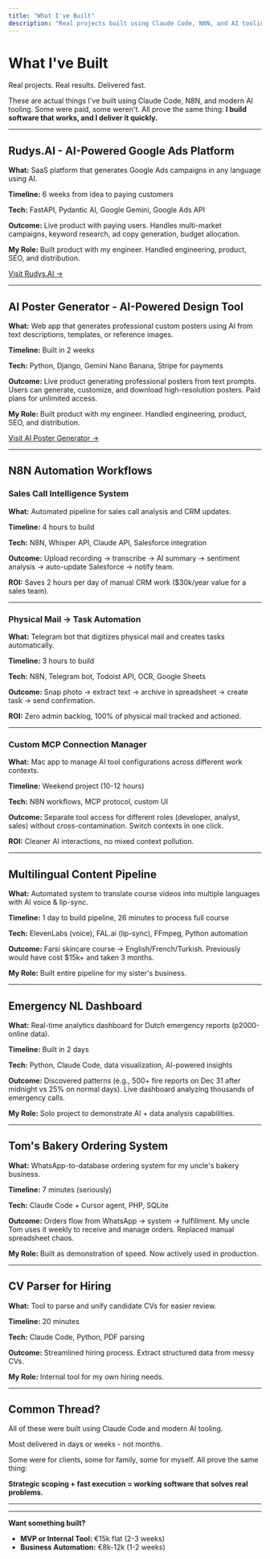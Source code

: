 ```yaml
---
title: "What I've Built"
description: "Real projects built using Claude Code, N8N, and AI tooling. Working software delivered fast, from concept to production."
---
```


# What I've Built

Real projects. Real results. Delivered fast.

These are actual things I've built using Claude Code, N8N, and modern AI tooling. Some were paid, some weren't. All prove the same thing: **I build software that works, and I deliver it quickly.**

---

## Rudys.AI - AI-Powered Google Ads Platform

**What:** SaaS platform that generates Google Ads campaigns in any language using AI.

**Timeline:** 6 weeks from idea to paying customers

**Tech:** FastAPI, Pydantic AI, Google Gemini, Google Ads API

**Outcome:** Live product with paying users. Handles multi-market campaigns, keyword research, ad copy generation, budget allocation.

**My Role:** Built product with my engineer. Handled engineering, product, SEO, and distribution.

[Visit Rudys.AI →](https://rudys.ai)

---

## AI Poster Generator - AI-Powered Design Tool

**What:** Web app that generates professional custom posters using AI from text descriptions, templates, or reference images.

**Timeline:** Built in 2 weeks

**Tech:** Python, Django, Gemini Nano Banana, Stripe for payments

**Outcome:** Live product generating professional posters from text prompts. Users can generate, customize, and download high-resolution posters. Paid plans for unlimited access.

**My Role:** Built product with my engineer. Handled engineering, product, SEO, and distribution.

[Visit AI Poster Generator →](https://aipostergenerator.com)

---

## N8N Automation Workflows

### Sales Call Intelligence System

**What:** Automated pipeline for sales call analysis and CRM updates.

**Timeline:** 4 hours to build

**Tech:** N8N, Whisper API, Claude API, Salesforce integration

**Outcome:** Upload recording → transcribe → AI summary → sentiment analysis → auto-update Salesforce → notify team.

**ROI:** Saves 2 hours per day of manual CRM work ($30k/year value for a sales team).

---

### Physical Mail → Task Automation

**What:** Telegram bot that digitizes physical mail and creates tasks automatically.

**Timeline:** 3 hours to build

**Tech:** N8N, Telegram bot, Todoist API, OCR, Google Sheets

**Outcome:** Snap photo → extract text → archive in spreadsheet → create task → send confirmation.

**ROI:** Zero admin backlog, 100% of physical mail tracked and actioned.

---

### Custom MCP Connection Manager

**What:** Mac app to manage AI tool configurations across different work contexts.

**Timeline:** Weekend project (10-12 hours)

**Tech:** N8N workflows, MCP protocol, custom UI

**Outcome:** Separate tool access for different roles (developer, analyst, sales) without cross-contamination. Switch contexts in one click.

**ROI:** Cleaner AI interactions, no mixed context pollution.

---

## Multilingual Content Pipeline

**What:** Automated system to translate course videos into multiple languages with AI voice & lip-sync.

**Timeline:** 1 day to build pipeline, 26 minutes to process full course

**Tech:** ElevenLabs (voice), FAL.ai (lip-sync), FFmpeg, Python automation

**Outcome:** Farsi skincare course → English/French/Turkish. Previously would have cost $15k+ and taken 3 months.

**My Role:** Built entire pipeline for my sister's business.

---

## Emergency NL Dashboard

**What:** Real-time analytics dashboard for Dutch emergency reports (p2000-online data).

**Timeline:** Built in 2 days

**Tech:** Python, Claude Code, data visualization, AI-powered insights

**Outcome:** Discovered patterns (e.g., 500+ fire reports on Dec 31 after midnight vs 25% on normal days). Live dashboard analyzing thousands of emergency calls.

**My Role:** Solo project to demonstrate AI + data analysis capabilities.

---

## Tom's Bakery Ordering System

**What:** WhatsApp-to-database ordering system for my uncle's bakery business.

**Timeline:** 7 minutes (seriously)

**Tech:** Claude Code + Cursor agent, PHP, SQLite

**Outcome:** Orders flow from WhatsApp → system → fulfillment. My uncle Tom uses it weekly to receive and manage orders. Replaced manual spreadsheet chaos.

**My Role:** Built as demonstration of speed. Now actively used in production.

---

## CV Parser for Hiring

**What:** Tool to parse and unify candidate CVs for easier review.

**Timeline:** 20 minutes

**Tech:** Claude Code, Python, PDF parsing

**Outcome:** Streamlined hiring process. Extract structured data from messy CVs.

**My Role:** Internal tool for my own hiring needs.

---

## Common Thread?

All of these were built using Claude Code and modern AI tooling.

Most delivered in days or weeks - not months.

Some were for clients, some for family, some for myself. All prove the same thing:

**Strategic scoping + fast execution = working software that solves real problems.**

---

---

**Want something built?**

- **MVP or Internal Tool:** €15k flat (2-3 weeks)
- **Business Automation:** €8k-12k (1-2 weeks)
